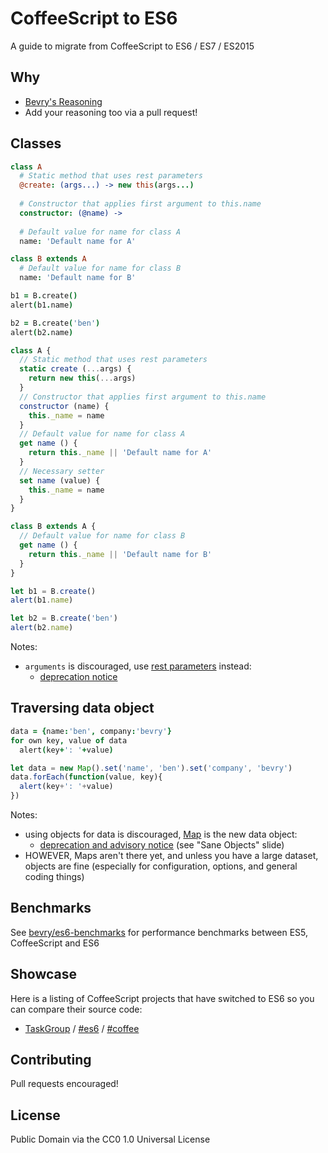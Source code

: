 # CoffeeScript to ES6

A guide to migrate from CoffeeScript to ES6 / ES7 / ES2015

## Why

- [Bevry's Reasoning](https://discuss.bevry.me/t/move-from-coffeescript-to-es6/)
- Add your reasoning too via a pull request!

## Classes

``` coffee
class A
  # Static method that uses rest parameters
  @create: (args...) -> new this(args...)
  
  # Constructor that applies first argument to this.name
  constructor: (@name) ->
  
  # Default value for name for class A
  name: 'Default name for A'

class B extends A
  # Default value for name for class B
  name: 'Default name for B'

b1 = B.create()
alert(b1.name)

b2 = B.create('ben')
alert(b2.name)
```

``` javascript
class A {
  // Static method that uses rest parameters
  static create (...args) {
    return new this(...args)
  }
  // Constructor that applies first argument to this.name
  constructor (name) {
    this._name = name
  }
  // Default value for name for class A
  get name () {
    return this._name || 'Default name for A'
  }
  // Necessary setter
  set name (value) {
    this._name = name
  }
}

class B extends A {
  // Default value for name for class B
  get name () {
    return this._name || 'Default name for B'
  }
}

let b1 = B.create()
alert(b1.name)

let b2 = B.create('ben')
alert(b2.name)
```

Notes:

- `arguments` is discouraged, use [rest parameters](https://babeljs.io/docs/learn-es6/#default-rest-spread) instead:
  - [deprecation notice](https://groups.google.com/forum/embed/?place=forum/strengthen-js#!topic/strengthen-js/2lW_VzHBfKw)


## Traversing data object

``` coffee
data = {name:'ben', company:'bevry'}
for own key, value of data
  alert(key+': '+value)
```

``` javascript
let data = new Map().set('name', 'ben').set('company', 'bevry')
data.forEach(function(value, key){
  alert(key+': '+value)
})
```

Notes:

- using objects for data is discouraged, [Map](https://babeljs.io/docs/learn-es6/#map-set-weak-map-weak-set) is the new data object:
  - [deprecation and advisory notice](https://drive.google.com/file/d/0B1v38H64XQBNT1p2XzFGWWhCR1k/view) (see "Sane Objects" slide)
- HOWEVER, Maps aren't there yet, and unless you have a large dataset, objects are fine (especially for configuration, options, and general coding things)


## Benchmarks

See [bevry/es6-benchmarks](https://github.com/bevry/es6-benchmarks) for performance benchmarks between ES5, CoffeeScript and ES6


## Showcase

Here is a listing of CoffeeScript projects that have switched to ES6 so you can compare their source code:

- [TaskGroup](https://github.com/bevry/taskgroup) / [#es6](https://github.com/bevry/taskgroup/tree/es6) / [#coffee](https://github.com/bevry/taskgroup/tree/coffee)


## Contributing

Pull requests encouraged!

## License

Public Domain via the CC0 1.0 Universal License
